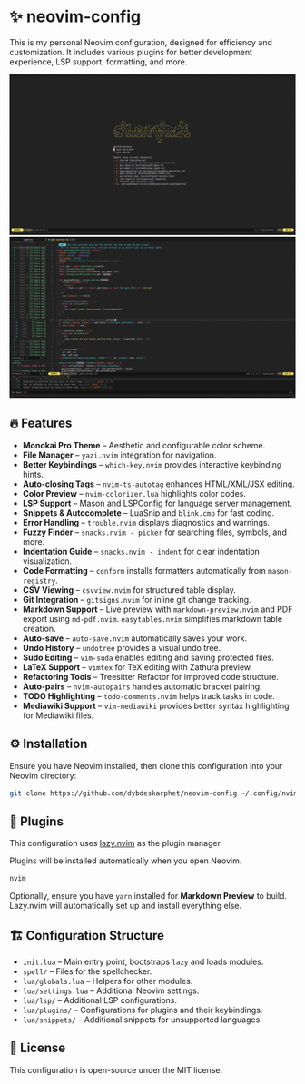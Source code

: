 # ✨ neovim-config

This is my personal Neovim configuration, designed for efficiency and customization. It includes various plugins for better development experience, LSP support, formatting, and more.

<img src="screenshots/initial_screen.png"/>
<img src="screenshots/code_screen.png"/>

## 🔥 Features

- **Monokai Pro Theme** – Aesthetic and configurable color scheme.
- **File Manager** – `yazi.nvim` integration for navigation.
- **Better Keybindings** – `which-key.nvim` provides interactive keybinding hints.
- **Auto-closing Tags** – `nvim-ts-autotag` enhances HTML/XML/JSX editing.
- **Color Preview** – `nvim-colorizer.lua` highlights color codes.
- **LSP Support** – Mason and LSPConfig for language server management.
- **Snippets & Autocomplete** – LuaSnip and `blink.cmp` for fast coding.
- **Error Handling** – `trouble.nvim` displays diagnostics and warnings.
- **Fuzzy Finder** – `snacks.nvim - picker` for searching files, symbols, and more.
- **Indentation Guide** – `snacks.nvim - indent` for clear indentation visualization.
- **Code Formatting** – `conform` installs formatters automatically from `mason-registry`.
- **CSV Viewing** – `csvview.nvim` for structured table display.
- **Git Integration** – `gitsigns.nvim` for inline git change tracking.
- **Markdown Support** – Live preview with `markdown-preview.nvim` and PDF export using `md-pdf.nvim`. `easytables.nvim` simplifies markdown table creation.
- **Auto-save** – `auto-save.nvim` automatically saves your work.
- **Undo History** – `undotree` provides a visual undo tree.
- **Sudo Editing** – `vim-suda` enables editing and saving protected files.
- **LaTeX Support** – `vimtex` for TeX editing with Zathura preview.
- **Refactoring Tools** – Treesitter Refactor for improved code structure.
- **Auto-pairs** – `nvim-autopairs` handles automatic bracket pairing.
- **TODO Highlighting** – `todo-comments.nvim` helps track tasks in code.
- **Mediawiki Support** – `vim-mediawiki` provides better syntax highlighting for Mediawiki files.

## ⚙️ Installation

Ensure you have Neovim installed, then clone this configuration into your Neovim directory:

```sh
git clone https://github.com/dybdeskarphet/neovim-config ~/.config/nvim
```

## 🔌 Plugins

This configuration uses [lazy.nvim](https://github.com/folke/lazy.nvim) as the plugin manager.

Plugins will be installed automatically when you open Neovim.

```sh
nvim
```

Optionally, ensure you have `yarn` installed for **Markdown Preview** to build. Lazy.nvim will automatically set up and install everything else.

## 🏗️ Configuration Structure

- `init.lua` – Main entry point, bootstraps `lazy` and loads modules.
- `spell/` – Files for the spellchecker.
- `lua/globals.lua` – Helpers for other modules.
- `lua/settings.lua` – Additional Neovim settings.
- `lua/lsp/` – Additional LSP configurations.
- `lua/plugins/` – Configurations for plugins and their keybindings.
- `lua/snippets/` – Additional snippets for unsupported languages.

## 📜 License

This configuration is open-source under the MIT license.
